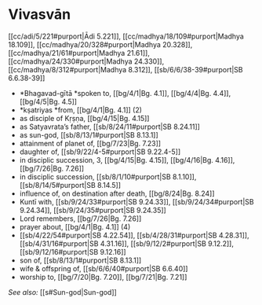 # Vivasvān

[[cc/adi/5/221#purport|Ādi 5.221]], [[cc/madhya/18/109#purport|Madhya 18.109]], [[cc/madhya/20/328#purport|Madhya 20.328]], [[cc/madhya/21/61#purport|Madhya 21.61]], [[cc/madhya/24/330#purport|Madhya 24.330]], [[cc/madhya/8/312#purport|Madhya 8.312]], [[sb/6/6/38-39#purport|SB 6.6.38-39]]

* *Bhagavad-gītā *spoken to, [[bg/4/1|Bg. 4.1]], [[bg/4/4|Bg. 4.4]], [[bg/4/5|Bg. 4.5]]
* *kṣatriyas *from, [[bg/4/1|Bg. 4.1]] (2)
* as disciple of Kṛṣṇa, [[bg/4/15|Bg. 4.15]]
* as Satyavrata’s father, [[sb/8/24/11#purport|SB 8.24.11]]
* as sun-god, [[sb/8/13/1#purport|SB 8.13.1]]
* attainment of planet of, [[bg/7/23|Bg. 7.23]]
* daughter of, [[sb/9/22/4-5#purport|SB 9.22.4-5]]
* in disciplic succession, 3, [[bg/4/15|Bg. 4.15]], [[bg/4/16|Bg. 4.16]], [[bg/7/26|Bg. 7.26]]
* in disciplic succession, [[sb/8/1/10#purport|SB 8.1.10]], [[sb/8/14/5#purport|SB 8.14.5]]
* influence of, on destination after death, [[bg/8/24|Bg. 8.24]]
* Kuntī with, [[sb/9/24/33#purport|SB 9.24.33]], [[sb/9/24/34#purport|SB 9.24.34]], [[sb/9/24/35#purport|SB 9.24.35]]
* Lord remembers, [[bg/7/26|Bg. 7.26]]
* prayer about, [[bg/4/1|Bg. 4.1]] (4)
*  [[sb/4/22/54#purport|SB 4.22.54]], [[sb/4/28/31#purport|SB 4.28.31]], [[sb/4/31/16#purport|SB 4.31.16]], [[sb/9/12/2#purport|SB 9.12.2]], [[sb/9/12/16#purport|SB 9.12.16]]
* son of, [[sb/8/13/1#purport|SB 8.13.1]]
* wife & offspring of, [[sb/6/6/40#purport|SB 6.6.40]]
* worship to, [[bg/7/20|Bg. 7.20]], [[bg/7/21|Bg. 7.21]]

*See also:* [[s#Sun-god|Sun-god]]
